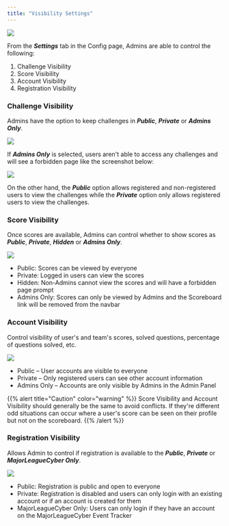 ```yaml
---
title: "Visibility Settings"
---
```


![](/images/settings/Settings.png)

From the **_Settings_** tab in the Config page, Admins are able to control the following:

1. Challenge Visibility
2. Score Visibility
3. Account Visibility
4. Registration Visibility

### Challenge Visibility

Admins have the option to keep challenges in **_Public_**, **_Private_** or **_Admins Only_**.

![](/images/settings/Challenge_Visibility.png)

If **_Admins Only_** is selected, users aren't able to access any challenges and will see a forbidden page like the screenshot below:

![](/images/settings/Forbidden_Page.png)

On the other hand, the **_Public_** option allows registered and non-registered users to view the challenges while the **_Private_** option only allows registered users to view the challenges.

### Score Visibility

Once scores are available, Admins can control whether to show scores as **_Public_**, **_Private_**, **_Hidden_** or **_Admins Only_**.

![](/images/settings/Score_Visibility.png)

- Public: Scores can be viewed by everyone
- Private: Logged in users can view the scores
- Hidden: Non-Admins cannot view the scores and will have a forbidden page prompt
- Admins Only: Scores can only be viewed by Admins and the Scoreboard link will be removed from the navbar

### Account Visibility

Control visibility of user's and team's scores, solved questions, percentage of questions solved, etc.

![](/images/settings/Account_Visibility.png)

- Public – User accounts are visible to everyone
- Private – Only registered users can see other account information
- Admins Only – Accounts are only visible by Admins in the Admin Panel

{{% alert title="Caution" color="warning" %}}
Score Visibility and Account Visibility should generally be the same to avoid conflicts. If they're different odd situations can occur where a user's score can be seen on their profile but not on the scoreboard.
{{% /alert %}}

### Registration Visibility

Allows Admin to control if registration is available to the **_Public_**, **_Private_** or **_MajorLeagueCyber Only_**.

![](/images/settings/Registration_Visibility.png)

- Public: Registration is public and open to everyone
- Private: Registration is disabled and users can only login with an existing account or if an account is created for them
- MajorLeagueCyber Only: Users can only login if they have an account on the MajorLeagueCyber Event Tracker
